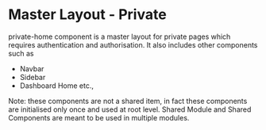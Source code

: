 # Master Layout - Private

private-home component is a master layout for private pages which requires
authentication and authorisation. It also includes other components such as

- Navbar
- Sidebar
- Dashboard Home
  etc.,

Note: these components are not a shared item, in fact these components are
initialised only once and used at root level. Shared Module and Shared
Components are meant to be used in multiple modules.
